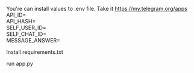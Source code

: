 You're can install values to .env file. Take it https://my.telegram.org/apps                                
    API_ID=                                    
    API_HASH=                          
    SELF_USER_ID=                     
    SELF_CHAT_ID=                    
    MESSAGE_ANSWER=                      

Install requirements.txt

run app.py
